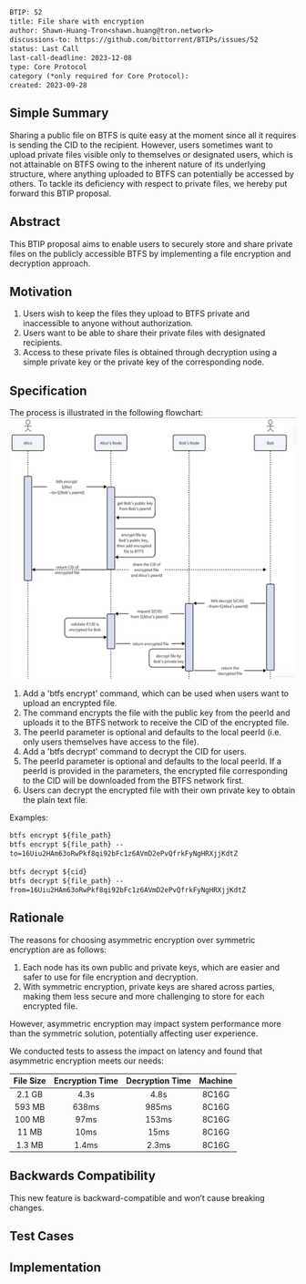 
```
BTIP: 52
title: File share with encryption
author: Shawn-Huang-Tron<shawn.huang@tron.network>
discussions-to: https://github.com/bittorrent/BTIPs/issues/52
status: Last Call
last-call-deadline: 2023-12-08
type: Core Protocol
category (*only required for Core Protocol):
created: 2023-09-28
```

## Simple Summary

Sharing a public file on BTFS is quite easy at the moment since all it requires is sending the CID to the recipient. However, users sometimes want to upload private files visible only to themselves or designated users, which is not attainable on BTFS owing to the inherent nature of its underlying structure, where anything uploaded to BTFS can potentially be accessed by others. To tackle its deficiency with respect to private files, we hereby put forward this BTIP proposal.

## Abstract

This BTIP proposal aims to enable users to securely store and share private files on the publicly accessible BTFS by implementing a file encryption and decryption approach.

## Motivation

1. Users wish to keep the files they upload to BTFS private and inaccessible to anyone without authorization.
2. Users want to be able to share their private files with designated recipients.
3. Access to these private files is obtained through decryption using a simple private key or the private key of the corresponding node.

## Specification

The process is illustrated in the following flowchart:
![The process](../pictures/The-process-of-encrypt.png)

1. Add a 'btfs encrypt' command, which can be used when users want to upload an encrypted file.
2. The command encrypts the file with the public key from the peerId and uploads it to the BTFS network to receive the CID of the encrypted file.
3. The peerId parameter is optional and defaults to the local peerId (i.e. only users themselves have access to the file).
4. Add a 'btfs decrypt' command to decrypt the CID for users.
5. The peerId parameter is optional and defaults to the local peerId. If a peerId is provided in the parameters, the encrypted file corresponding to the CID will be downloaded from the BTFS network first.
6. Users can decrypt the encrypted file with their own private key to obtain the plain text file.

Examples:

```shell
btfs encrypt ${file_path}
btfs encrypt ${file_path} --to=16Uiu2HAm63oRwPkf8qi92bFc1z6AVmD2ePvQfrkFyNgHRXjjKdtZ
 
btfs decrypt ${cid}
btfs decrypt ${file_path} --from=16Uiu2HAm63oRwPkf8qi92bFc1z6AVmD2ePvQfrkFyNgHRXjjKdtZ
```

## Rationale

The reasons for choosing asymmetric encryption over symmetric encryption are as follows:

1. Each node has its own public and private keys, which are easier and safer to use for file encryption and decryption.
2. With symmetric encryption, private keys are shared across parties, making them less secure and more challenging to store for each encrypted file.

However, asymmetric encryption may impact system performance more than the symmetric solution, potentially affecting user experience.

We conducted tests to assess the impact on latency and found that asymmetric encryption meets our needs:

| File Size | Encryption Time | Decryption Time | Machine |
| :--: | :-------: | :-------: | :-------: |
| 2.1 GB | 4.3s | 4.8s | 8C16G |
| 593 MB | 638ms | 985ms | 8C16G |
| 100 MB | 97ms | 153ms | 8C16G |
| 11 MB  | 10ms | 15ms | 8C16G |
| 1.3 MB | 1.4ms | 2.3ms | 8C16G |

## Backwards Compatibility

This new feature is backward-compatible and won’t cause breaking changes.

## Test Cases

## Implementation
